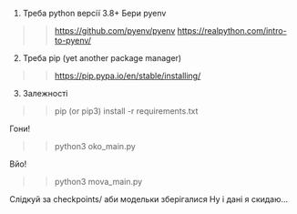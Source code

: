 1. Треба python версії 3.8+
  Бери pyenv
  >> https://github.com/pyenv/pyenv
  >> https://realpython.com/intro-to-pyenv/
2. Треба pip (yet another package manager)
  >> https://pip.pypa.io/en/stable/installing/
3. Залежності
  >> pip (or pip3) install -r requirements.txt

Гони!
>> python3 oko_main.py

Вйо!
>> python3 mova_main.py

Слідкуй за checkpoints/ аби модельки зберігалися
Ну і дані я скидаю...
